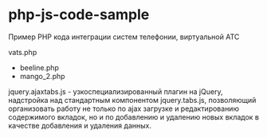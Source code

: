 # php-js-code-sample

Пример PHP кода интеграции систем телефонии, виртуальной АТС

vats.php
- beeline.php
- mango_2.php

jquery.ajaxtabs.js - узкоспециализированный плагин на jQuery, надстройка над стандартным компонентом jquery.tabs.js, 
позволяющий организовать работу не только по ajax загрузке и редактированию содержимого вкладок, но и по добавлению и удалению новых вкладок в качестве добавления и удаления данных.
